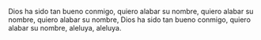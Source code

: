 Dios ha sido tan bueno conmigo, 
quiero alabar su nombre, 
quiero alabar su nombre, 
quiero alabar su nombre, 
Dios ha sido tan bueno conmigo, 
quiero alabar su nombre, aleluya,
aleluya.